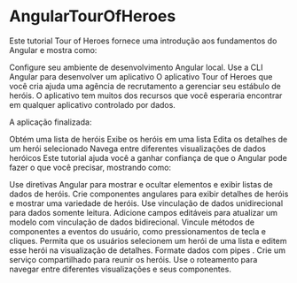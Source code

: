 # AngularTourOfHeroes

Este tutorial Tour of Heroes fornece uma introdução aos fundamentos do Angular e mostra como:

Configure seu ambiente de desenvolvimento Angular local.
Use a CLI Angular para desenvolver um aplicativo
O aplicativo Tour of Heroes que você cria ajuda uma agência de recrutamento a gerenciar seu estábulo de heróis. O aplicativo tem muitos dos recursos que você esperaria encontrar em qualquer aplicativo controlado por dados.

A aplicação finalizada:

Obtém uma lista de heróis
Exibe os heróis em uma lista
Edita os detalhes de um herói selecionado
Navega entre diferentes visualizações de dados heróicos
Este tutorial ajuda você a ganhar confiança de que o Angular pode fazer o que você precisar, mostrando como:

Use diretivas Angular para mostrar e ocultar elementos e exibir listas de dados de heróis.
Crie componentes angulares para exibir detalhes de heróis e mostrar uma variedade de heróis.
Use vinculação de dados unidirecional para dados somente leitura.
Adicione campos editáveis ​​para atualizar um modelo com vinculação de dados bidirecional.
Vincule métodos de componentes a eventos do usuário, como pressionamentos de tecla e cliques.
Permita que os usuários selecionem um herói de uma lista e editem esse herói na visualização de detalhes.
Formate dados com pipes .
Crie um serviço compartilhado para reunir os heróis.
Use o roteamento para navegar entre diferentes visualizações e seus componentes.

